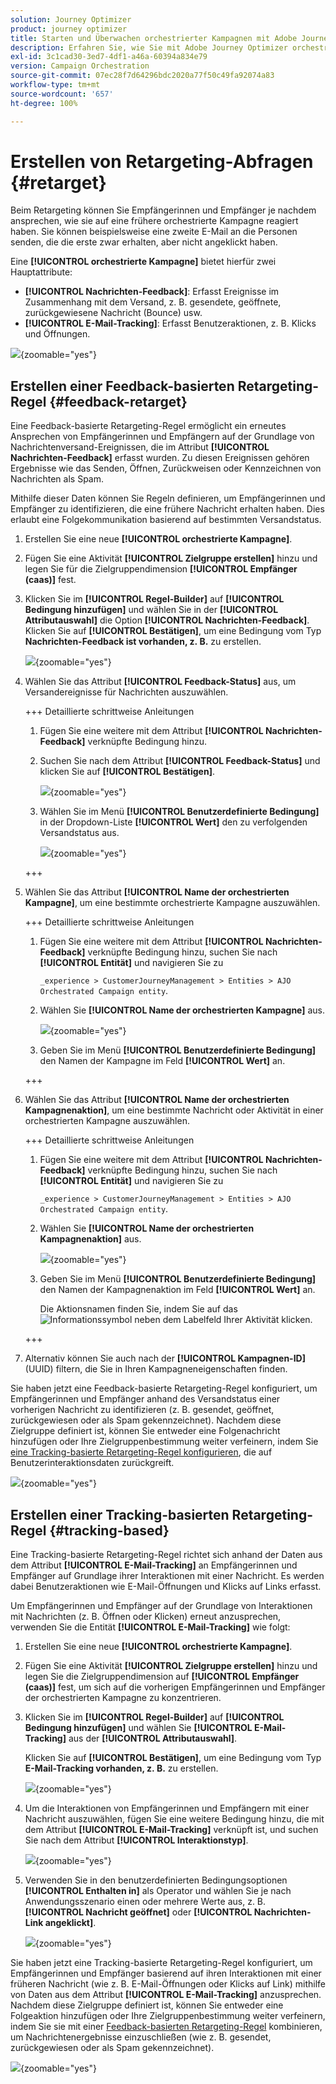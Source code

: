 ```yaml
---
solution: Journey Optimizer
product: journey optimizer
title: Starten und Überwachen orchestrierter Kampagnen mit Adobe Journey Optimizer
description: Erfahren Sie, wie Sie mit Adobe Journey Optimizer orchestrierte Kampagnen starten und überwachen.
exl-id: 3c1cad30-3ed7-4df1-a46a-60394a834e79
version: Campaign Orchestration
source-git-commit: 07ec28f7d64296bdc2020a77f50c49fa92074a83
workflow-type: tm+mt
source-wordcount: '657'
ht-degree: 100%

---
```



# Erstellen von Retargeting-Abfragen {#retarget}

Beim Retargeting können Sie Empfängerinnen und Empfänger je nachdem ansprechen, wie sie auf eine frühere orchestrierte Kampagne reagiert haben. Sie können beispielsweise eine zweite E-Mail an die Personen senden, die die erste zwar erhalten, aber nicht angeklickt haben.

Eine **[!UICONTROL orchestrierte Kampagne]** bietet hierfür zwei Hauptattribute:

* **[!UICONTROL Nachrichten-Feedback]**: Erfasst Ereignisse im Zusammenhang mit dem Versand, z. B. gesendete, geöffnete, zurückgewiesene Nachricht (Bounce) usw.
* **[!UICONTROL E-Mail-Tracking]**: Erfasst Benutzeraktionen, z. B. Klicks und Öffnungen.

![](assets/do-not-localize/retarget-schema.png){zoomable="yes"}


## Erstellen einer Feedback-basierten Retargeting-Regel {#feedback-retarget}

Eine Feedback-basierte Retargeting-Regel ermöglicht ein erneutes Ansprechen von Empfängerinnen und Empfängern auf der Grundlage von Nachrichtenversand-Ereignissen, die im Attribut **[!UICONTROL Nachrichten-Feedback]** erfasst wurden. Zu diesen Ereignissen gehören Ergebnisse wie das Senden, Öffnen, Zurückweisen oder Kennzeichnen von Nachrichten als Spam.

Mithilfe dieser Daten können Sie Regeln definieren, um Empfängerinnen und Empfänger zu identifizieren, die eine frühere Nachricht erhalten haben. Dies erlaubt eine Folgekommunikation basierend auf bestimmten Versandstatus.

1. Erstellen Sie eine neue **[!UICONTROL orchestrierte Kampagne]**.

1. Fügen Sie eine Aktivität **[!UICONTROL Zielgruppe erstellen]** hinzu und legen Sie für die Zielgruppendimension **[!UICONTROL Empfänger (caas)]** fest.

1. Klicken Sie im **[!UICONTROL Regel-Builder]** auf **[!UICONTROL Bedingung hinzufügen]** und wählen Sie in der **[!UICONTROL Attributauswahl]** die Option **[!UICONTROL Nachrichten-Feedback]**. Klicken Sie auf **[!UICONTROL Bestätigen]**, um eine Bedingung vom Typ **Nachrichten-Feedback ist vorhanden, z. B.** zu erstellen.

   ![](assets/retarget_1.png){zoomable="yes"}

1. Wählen Sie das Attribut **[!UICONTROL Feedback-Status]** aus, um Versandereignisse für Nachrichten auszuwählen.

   +++ Detaillierte schrittweise Anleitungen

   1. Fügen Sie eine weitere mit dem Attribut **[!UICONTROL Nachrichten-Feedback]** verknüpfte Bedingung hinzu.

   1. Suchen Sie nach dem Attribut **[!UICONTROL Feedback-Status]** und klicken Sie auf **[!UICONTROL Bestätigen]**.

      ![](assets/retarget_3.png){zoomable="yes"}

   1. Wählen Sie im Menü **[!UICONTROL Benutzerdefinierte Bedingung]** in der Dropdown-Liste **[!UICONTROL Wert]** den zu verfolgenden Versandstatus aus.

      ![](assets/retarget_4.png){zoomable="yes"}

   +++

1. Wählen Sie das Attribut **[!UICONTROL Name der orchestrierten Kampagne]**, um eine bestimmte orchestrierte Kampagne auszuwählen.

   +++ Detaillierte schrittweise Anleitungen

   1. Fügen Sie eine weitere mit dem Attribut **[!UICONTROL Nachrichten-Feedback]** verknüpfte Bedingung hinzu, suchen Sie nach **[!UICONTROL Entität]** und navigieren Sie zu

      `_experience > CustomerJourneyManagement > Entities > AJO Orchestrated Campaign entity`.

   1. Wählen Sie **[!UICONTROL Name der orchestrierten Kampagne]** aus.

      ![](assets/retarget_5.png){zoomable="yes"}

   1. Geben Sie im Menü **[!UICONTROL Benutzerdefinierte Bedingung]** den Namen der Kampagne im Feld **[!UICONTROL Wert]** an.

   +++

1. Wählen Sie das Attribut **[!UICONTROL Name der orchestrierten Kampagnenaktion]**, um eine bestimmte Nachricht oder Aktivität in einer orchestrierten Kampagne auszuwählen.

   +++ Detaillierte schrittweise Anleitungen

   1. Fügen Sie eine weitere mit dem Attribut **[!UICONTROL Nachrichten-Feedback]** verknüpfte Bedingung hinzu, suchen Sie nach **[!UICONTROL Entität]** und navigieren Sie zu

      `_experience > CustomerJourneyManagement > Entities > AJO Orchestrated Campaign entity`.

   1. Wählen Sie **[!UICONTROL Name der orchestrierten Kampagnenaktion]** aus.

      ![](assets/retarget_6.png){zoomable="yes"}

   1. Geben Sie im Menü **[!UICONTROL Benutzerdefinierte Bedingung]** den Namen der Kampagnenaktion im Feld **[!UICONTROL Wert]** an.

      Die Aktionsnamen finden Sie, indem Sie auf das ![Informationssymbol](assets/do-not-localize/info-icon.svg) neben dem Labelfeld Ihrer Aktivität klicken.

   +++

1. Alternativ können Sie auch nach der **[!UICONTROL Kampagnen-ID]** (UUID) filtern, die Sie in Ihren Kampagneneigenschaften finden.

Sie haben jetzt eine Feedback-basierte Retargeting-Regel konfiguriert, um Empfängerinnen und Empfänger anhand des Versandstatus einer vorherigen Nachricht zu identifizieren (z. B. gesendet, geöffnet, zurückgewiesen oder als Spam gekennzeichnet). Nachdem diese Zielgruppe definiert ist, können Sie entweder eine Folgenachricht hinzufügen oder Ihre Zielgruppenbestimmung weiter verfeinern, indem Sie [eine Tracking-basierte Retargeting-Regel konfigurieren](#tracking-based), die auf Benutzerinteraktionsdaten zurückgreift.

![](assets/retarget_9.png){zoomable="yes"}


## Erstellen einer Tracking-basierten Retargeting-Regel {#tracking-based}

Eine Tracking-basierte Retargeting-Regel richtet sich anhand der Daten aus dem Attribut **[!UICONTROL E-Mail-Tracking]** an Empfängerinnen und Empfänger auf Grundlage ihrer Interaktionen mit einer Nachricht. Es werden dabei Benutzeraktionen wie E-Mail-Öffnungen und Klicks auf Links erfasst.

Um Empfängerinnen und Empfänger auf der Grundlage von Interaktionen mit Nachrichten (z. B. Öffnen oder Klicken) erneut anzusprechen, verwenden Sie die Entität **[!UICONTROL E-Mail-Tracking]** wie folgt:

1. Erstellen Sie eine neue **[!UICONTROL orchestrierte Kampagne]**.

1. Fügen Sie eine Aktivität **[!UICONTROL Zielgruppe erstellen]** hinzu und legen Sie die Zielgruppendimension auf **[!UICONTROL Empfänger (caas)]** fest, um sich auf die vorherigen Empfängerinnen und Empfänger der orchestrierten Kampagne zu konzentrieren.

1. Klicken Sie im **[!UICONTROL Regel-Builder]** auf **[!UICONTROL Bedingung hinzufügen]** und wählen Sie **[!UICONTROL E-Mail-Tracking]** aus der **[!UICONTROL Attributauswahl]**.

   Klicken Sie auf **[!UICONTROL Bestätigen]**, um eine Bedingung vom Typ **E-Mail-Tracking vorhanden, z. B.** zu erstellen.

   ![](assets/retarget_2.png){zoomable="yes"}

1. Um die Interaktionen von Empfängerinnen und Empfängern mit einer Nachricht auszuwählen, fügen Sie eine weitere Bedingung hinzu, die mit dem Attribut **[!UICONTROL E-Mail-Tracking]** verknüpft ist, und suchen Sie nach dem Attribut **[!UICONTROL Interaktionstyp]**.

   ![](assets/retarget_7.png){zoomable="yes"}

1. Verwenden Sie in den benutzerdefinierten Bedingungsoptionen **[!UICONTROL Enthalten in]** als Operator und wählen Sie je nach Anwendungsszenario einen oder mehrere Werte aus, z. B. **[!UICONTROL Nachricht geöffnet]** oder **[!UICONTROL Nachrichten-Link angeklickt]**.

   ![](assets/retarget_8.png){zoomable="yes"}

Sie haben jetzt eine Tracking-basierte Retargeting-Regel konfiguriert, um Empfängerinnen und Empfänger basierend auf ihren Interaktionen mit einer früheren Nachricht (wie z. B. E-Mail-Öffnungen oder Klicks auf Link) mithilfe von Daten aus dem Attribut **[!UICONTROL E-Mail-Tracking]** anzusprechen. Nachdem diese Zielgruppe definiert ist, können Sie entweder eine Folgeaktion hinzufügen oder Ihre Zielgruppenbestimmung weiter verfeinern, indem Sie sie mit einer [Feedback-basierten Retargeting-Regel](#feedback-retarget) kombinieren, um Nachrichtenergebnisse einzuschließen (wie z. B. gesendet, zurückgewiesen oder als Spam gekennzeichnet).


![](assets/retarget_10.png){zoomable="yes"}
